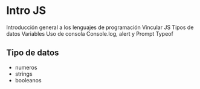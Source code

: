 # Intro JS


Introducción general a los lenguajes de programación
Vincular JS
Tipos de datos
Variables
Uso de consola
Console.log, alert y Prompt
Typeof

## Tipo de datos

* numeros
* strings
* booleanos
